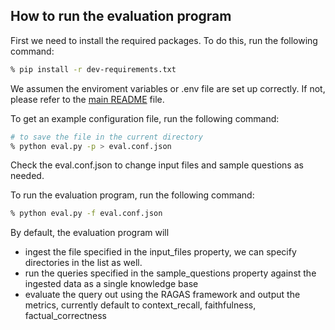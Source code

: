 ## How to run the evaluation program

First we need to install the required packages. To do this, run the following command:

```bash
% pip install -r dev-requirements.txt
```

We assumen the enviroment variables or .env file are set up correctly. If not, please 
refer to the [main README](../README.md) file.

To get an example configuration file, run the following command:

```bash
# to save the file in the current directory
% python eval.py -p > eval.conf.json
```

Check the eval.conf.json to change input files and sample questions as needed.

To run the evaluation program, run the following command:

```bash
% python eval.py -f eval.conf.json
```

By default, the evaluation program will
- ingest the file specified in the input_files property, we can specify directories in 
    the list as well.
- run the queries specified in the sample_questions property against the ingested data
    as a single knowledge base
- evaluate the query out using the RAGAS framework and output the metrics, currently
    default to context_recall, faithfulness, factual_correctness